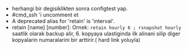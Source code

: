 * herhangi bir degisiklikten sonra configtest yap.
* #cmd_ssh 'i uncomment et
* A deprecated alias for 'retain' is 'interval'.
* retain         [name]   [number]: 
Ornek:
`retain hourly 6 ; rsnapshot hourly`
saatlik olarak backup alir, 6. kopyaya ulastiginda ilk alinani silip
diger kopyalarin numaralarini bir arttirir.( hard link yoluyla)







